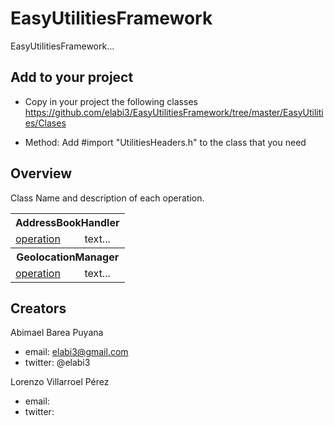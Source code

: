 EasyUtilitiesFramework
======================

EasyUtilitiesFramework...

<h2>Add to your project</h2>

 - Copy in your project the following classes
https://github.com/elabi3/EasyUtilitiesFramework/tree/master/EasyUtilities/Clases
 
 - Method:
   Add #import "UtilitiesHeaders.h" to the class that you need

<h2>Overview</h2>

Class Name and description of each operation.

<table>
	<tbody>
		<tr>
			<th colspan="2">AddressBookHandler</th>
		</tr>
		<tr>
			<td><a href="https://github.com/elabi3/EasyUtilitiesFramework/blob/master/EasyUtilities/Clases/AddressBookHandler.m">operation</a></td>
    			<td>text...</td>
  		</tr>
		<tr>
			<th colspan="2">GeolocationManager</th>
		</tr>
		<tr>
			<td><a href="https://github.com/elabi3/EasyUtilitiesFramework/blob/master/EasyUtilities/Clases/GeolocationManager.m">operation</a></td>
    			<td>text...</td>
  		</tr>
	</tbody>
</table>


<h2>Creators</h2>

Abimael Barea Puyana 
 - email: elabi3@gmail.com
 - twitter: @elabi3

 Lorenzo Villarroel Pérez
 - email:
 - twitter: 
